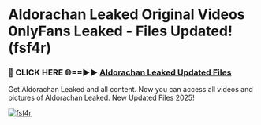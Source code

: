 # Aldorachan Leaked Original Videos 0nlyFans Leaked - Files Updated! (fsf4r)

<h3>🔴 CLICK HERE 🌐==►► <a href="https://tinyurl.com/3hn5wdd3" rel="nofollow">Aldorachan Leaked Updated Files</a></h3>

Get Aldorachan Leaked and all content. Now you can access all videos and pictures of Aldorachan Leaked. New Updated Files 2025!

[![fsf4r](https://i.imgur.com/4HnBqBT.gif)](https://tinyurl.com/3hn5wdd3)
